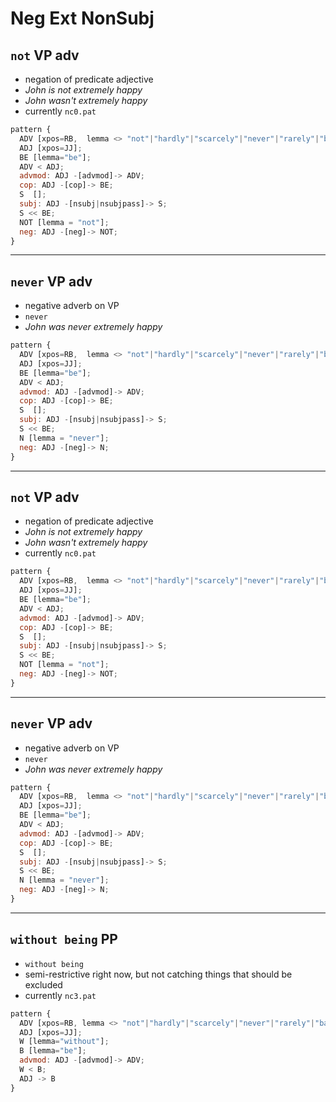 # Neg Ext NonSubj

## `not` VP adv

- negation of predicate adjective
- *John is not extremely happy*
- *John wasn't extremely happy*
- currently `nc0.pat`

```js
pattern {
  ADV [xpos=RB,  lemma <> "not"|"hardly"|"scarcely"|"never"|"rarely"|"barely"|"seldom"|"no"];
  ADJ [xpos=JJ]; 
  BE [lemma="be"];
  ADV < ADJ;
  advmod: ADJ -[advmod]-> ADV;
  cop: ADJ -[cop]-> BE;
  S  []; 
  subj: ADJ -[nsubj|nsubjpass]-> S;
  S << BE;
  NOT [lemma = "not"];
  neg: ADJ -[neg]-> NOT;
}
```

---

## `never` VP adv

- negative adverb on VP
- `never`
- *John was never extremely happy*

```js
pattern {
  ADV [xpos=RB,  lemma <> "not"|"hardly"|"scarcely"|"never"|"rarely"|"barely"|"seldom"|"no"];
  ADJ [xpos=JJ]; 
  BE [lemma="be"];
  ADV < ADJ;
  advmod: ADJ -[advmod]-> ADV;
  cop: ADJ -[cop]-> BE;
  S  []; 
  subj: ADJ -[nsubj|nsubjpass]-> S;
  S << BE;
  N [lemma = "never"];
  neg: ADJ -[neg]-> N;
}
```

---

## `not` VP adv

- negation of predicate adjective
- *John is not extremely happy*
- *John wasn't extremely happy*
- currently `nc0.pat`

```js
pattern {
  ADV [xpos=RB,  lemma <> "not"|"hardly"|"scarcely"|"never"|"rarely"|"barely"|"seldom"|"no"];
  ADJ [xpos=JJ]; 
  BE [lemma="be"];
  ADV < ADJ;
  advmod: ADJ -[advmod]-> ADV;
  cop: ADJ -[cop]-> BE;
  S  []; 
  subj: ADJ -[nsubj|nsubjpass]-> S;
  S << BE;
  NOT [lemma = "not"];
  neg: ADJ -[neg]-> NOT;
}
```

---

## `never` VP adv

- negative adverb on VP
- `never`
- *John was never extremely happy*

```js
pattern {
  ADV [xpos=RB,  lemma <> "not"|"hardly"|"scarcely"|"never"|"rarely"|"barely"|"seldom"|"no"];
  ADJ [xpos=JJ]; 
  BE [lemma="be"];
  ADV < ADJ;
  advmod: ADJ -[advmod]-> ADV;
  cop: ADJ -[cop]-> BE;
  S  []; 
  subj: ADJ -[nsubj|nsubjpass]-> S;
  S << BE;
  N [lemma = "never"];
  neg: ADJ -[neg]-> N;
}
```

---

## `without being` PP

- `without being`
- semi-restrictive right now, but not catching things that should be excluded
- currently `nc3.pat`

```js
pattern {
  ADV [xpos=RB, lemma <> "not"|"hardly"|"scarcely"|"never"|"rarely"|"barely"|"seldom"|"no"];
  ADJ [xpos=JJ]; 
  W [lemma="without"];
  B [lemma="be"];
  advmod: ADJ -[advmod]-> ADV; 
  W < B; 
  ADJ -> B
}
```